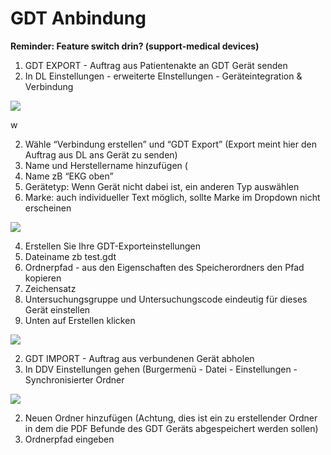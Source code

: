 ﻿# GDT Anbindung 
**Reminder: Feature switch drin? (support-medical devices)**  

1. GDT EXPORT - Auftrag aus Patientenakte an GDT Gerät senden  
1. In DL Einstellungen - erweiterte EInstellungen - Geräteintegration & Verbindung  

![](Aspose.Words.72ea9b5e-6be9-45db-b389-3ee391d3af60.001.jpeg)

w 

2. Wähle “Verbindung erstellen” und “GDT Export” (Export meint hier den Auftrag aus DL ans Gerät zu senden)  
2. Name und Herstellername hinzufügen ( 
1. Name zB “EKG oben” 
1. Gerätetyp: Wenn Gerät nicht dabei ist, ein anderen Typ auswählen 
1. Marke: auch individueller Text möglich, sollte Marke im Dropdown nicht erscheinen  

![](Aspose.Words.72ea9b5e-6be9-45db-b389-3ee391d3af60.002.jpeg)

4. Erstellen Sie Ihre GDT-Exporteinstellungen 
1. Dateiname zb test.gdt 
1. Ordnerpfad - aus den Eigenschaften des Speicherordners den Pfad kopieren   
1. Zeichensatz  
1. Untersuchungsgruppe und Untersuchungscode eindeutig für dieses Gerät einstellen  
5. Unten auf Erstellen klicken 

![](Aspose.Words.72ea9b5e-6be9-45db-b389-3ee391d3af60.003.jpeg)

2. GDT IMPORT - Auftrag aus verbundenen Gerät abholen  
1. In DDV Einstellungen gehen (Burgermenü - Datei - Einstellungen - Synchronisierter Ordner  

![](Aspose.Words.72ea9b5e-6be9-45db-b389-3ee391d3af60.004.jpeg)

2. Neuen Ordner hinzufügen (Achtung, dies ist ein zu erstellender Ordner in dem die PDF Befunde des GDT Geräts abgespeichert werden sollen) 
2. Ordnerpfad eingeben  
